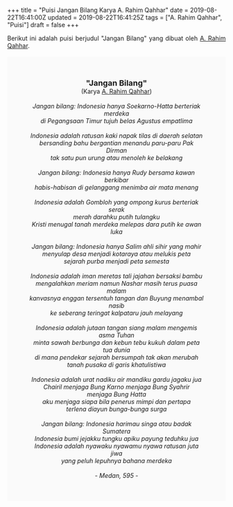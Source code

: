 +++
title = "Puisi Jangan Bilang Karya A. Rahim Qahhar"
date = 2019-08-22T16:41:00Z
updated = 2019-08-22T16:41:25Z
tags = ["A. Rahim Qahhar", "Puisi"]
draft = false
+++

<div dir="ltr" style="text-align: left;" trbidi="on"><div dir="ltr" style="text-align: left;" trbidi="on"><div style="text-align: justify;">Berikut ini adalah puisi berjudul "Jangan Bilang" yang dibuat oleh <a href="https://harian.analisadaily.com/rebana/news/bagiku-a-rahim-qahhar-adalah-guru/146880/2015/06/27" target="_blank">A. Rahim Qahhar</a>.</div><br /><div style="background: #FAFAFA; font-size: 14px; height: auto; margin: 0 auto; padding: 50px; text-align: center; width: auto;"><span style="font-size: 18px;"><b>"Jangan Bilang"</b></span><br />(Karya <a href="https://www.sekata.web.id/tags/a.-rahim-qahhar" target="_blank">A. Rahim Qahhar</a>)<br /><br /><i>Jangan bilang: Indonesia hanya Soekarno-Hatta berteriak merdeka<br />di Pegangsaan Timur tujuh belas Agustus empatlima<br /><br />Indonesia adalah ratusan kaki napak tilas di daerah selatan<br />bersanding bahu bergantian menandu paru-paru Pak Dirman<br />tak satu pun urung atau menoleh ke belakang<br /><br />Jangan bilang: Indonesia hanya Rudy bersama kawan berkibar<br />habis-habisan di gelanggang menimba air mata menang<br /><br />Indonesia adalah Gombloh yang ompong kurus berteriak serak<br />merah darahku putih tulangku<br />Kristi menugal tanah merdeka melepas dara putih ke awan luka<br /><br />Jangan bilang: Indonesia hanya Salim ahli sihir yang mahir<br />menyulap desa menjadi kotaraya atau melukis peta<br />sejarah purba menjadi peta semesta<br /><br />Indonesia adalah iman meretas tali jajahan bersaksi bambu<br />mengalahkan meriam namun Nashar masih terus puasa malam<br />kanvasnya enggan tersentuh tangan dan Buyung menambal nasib<br />ke seberang teringat kalpataru jauh melayang<br /><br />Indonesia adalah jutaan tangan siang malam mengemis asma Tuhan<br />minta sawah berbunga dan kebun tebu kukuh dalam peta tua dunia<br />di mana pendekar sejarah bersumpah tak akan merubah<br />tanah pusaka di garis khatulistiwa<br /><br />Indonesia adalah urat nadiku air mandiku gardu jagaku jua<br />Chairil menjaga Bung Karno menjaga Bung Syahrir<br />menjaga Bung Hatta<br />aku menjaga siapa bila penerus mimpi dan pertapa<br />terlena diayun bunga-bunga surga<br /><br />Jangan bilang: Indonesia harimau singa atau badak Sumatera<br />Indonesia bumi jejakku tungku apiku payung teduhku jua<br />Indonesia adalah nyawaku nyawamu nyawa ratusan juta jiwa<br />yang peluh lepuhnya bahana merdeka<br /><br />- Medan, 595 -</i></div></div></div>
